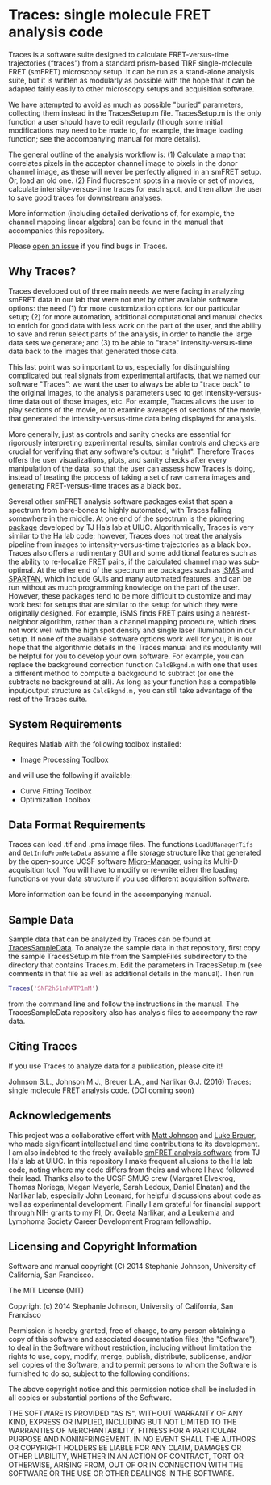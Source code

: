 # Traces: single molecule FRET analysis code

Traces is a software suite designed to calculate FRET-versus-time trajectories (“traces”) from a standard prism-based TIRF single-molecule FRET (smFRET) microscopy setup. It can be run as a stand-alone analysis suite, but it is written as modularly as possible with the hope that it can be adapted fairly easily to other microscopy setups and acquisition software.  

We have attempted to avoid as much as possible "buried" parameters, collecting them instead in the TracesSetup.m file.  TracesSetup.m is the only function a user should have to edit regularly (though some initial modifications may need to be made to, for example, the image loading function; see the accompanying manual for more details).

The general outline of the analysis workflow is: (1) Calculate a map that correlates pixels in the acceptor channel image to pixels in the donor channel image, as these will never be perfectly aligned in an smFRET setup. Or, load an old one. (2) Find fluorescent spots in a movie or set of movies, calculate intensity-versus-time traces for each spot, and then allow the user to save good traces for downstream analyses.

More information (including detailed derivations of, for example, the channel mapping linear algebra) can be found in the manual that accompanies this repository.

Please [open an issue](http://www.youtube.com/watch?v=TJlYiMp8FuY) if you find bugs in Traces. 

## Why Traces?

Traces developed out of three main needs we were facing in analyzing smFRET data in our lab that were not met by other available software options: the need (1) for more customization options for our particular setup; (2) for more automation, additional computational and manual checks to enrich for good data with less work on the part of the user, and the ability to save and rerun select parts of the analysis, in order to handle the large data sets we generate; and (3) to be able to "trace" intensity-versus-time data back to the images that generated those data. 

This last point was so important to us, especially for distinguishing complicated but real signals from experimental artifacts, that we named our software "Traces”: we want the user to always be able to "trace back" to the original images, to the analysis parameters used to get intensity-versus-time data out of those images, etc. For example, Traces allows the user to play sections of the movie, or to examine averages of sections of the movie, that generated the intensity-versus-time data being displayed for analysis.

More generally, just as controls and sanity checks are essential for rigorously interpreting experimental results, similar controls and checks are crucial for verifying that any software's output is "right". Therefore Traces offers the user visualizations, plots, and sanity checks after every manipulation of the data, so that the user can assess how Traces is doing, instead of treating the process of taking a set of raw camera images and generating FRET-versus-time traces as a black box.

Several other smFRET analysis software packages exist that span a spectrum from bare-bones to highly automated, with Traces falling somewhere in the middle. At one end of the spectrum is the pioneering [package](http://cplc.illinois.edu/software/) developed by TJ Ha’s lab at UIUC. Algorithmically, Traces is very similar to the Ha lab code; however, Traces does not treat the analysis pipeline from images to intensity-versus-time trajectories as a black box. Traces also offers a rudimentary GUI and some additional features such as the ability to re-localize FRET pairs, if the calculated channel map was sub-optimal. At the other end of the spectrum are packages such as [iSMS](http://isms.au.dk/) and [SPARTAN](http://www.scottcblanchardlab.com/#!software/i7met), which include GUIs and many automated features, and can be run without as much programming knowledge on the part of the user. However, these packages tend to be more difficult to customize and may work best for setups that are similar to the setup for which they were originally designed. For example, iSMS finds FRET pairs using a nearest-neighbor algorithm, rather than a channel mapping procedure, which does not work well with the high spot density and single laser illumination in our setup. If none of the available software options work well for you, it is our hope that the algorithmic details in the Traces manual and its modularity will be helpful for you to develop your own software. For example, you can replace the background correction function `CalcBkgnd.m` with one that uses a different method to compute a background to subtract (or one the subtracts no background at all). As long as your function has a compatible input/output structure as `CalcBkgnd.m,` you can still take advantage of the rest of the Traces suite.

## System Requirements

Requires Matlab with the following toolbox installed:
* Image Processing Toolbox

and will use the following if available:
* Curve Fitting Toolbox
* Optimization Toolbox

## Data Format Requirements

Traces can load .tif and .pma image files. The functions `LoadUManagerTifs` and `GetInfoFromMetaData` assume a file storage structure like that generated by the open-source UCSF software [Micro-Manager](http://www.micro-manager.org), using its Multi-D acquisition tool. You will have to modify or re-write either the loading functions or your data structure if you use different acquisition software.

More information can be found in the accompanying manual.

## Sample Data

Sample data that can be analyzed by Traces can be found at [TracesSampleData](https://github.com/stephlj/TracesSampleData). To analyze the sample data in that repository, first copy the sample TracesSetup.m file from the SampleFiles subdirectory to the directory that contains Traces.m. Edit the parameters in TracesSetup.m (see comments in that file as well as additional details in the manual). Then run

```matlab
Traces('SNF2h51nMATP1mM')
```

from the command line and follow the instructions in the manual. The TracesSampleData repository also has analysis files to accompany the raw data.

## Citing Traces

If you use Traces to analyze data for a publication, please cite it!

Johnson S.L., Johnson M.J., Breuer L.A., and Narlikar G.J. (2016) Traces: single molecule FRET analysis code. (DOI coming soon)

## Acknowledgements

This project was a collaborative effort with [Matt Johnson](http://www.themattjohnson.com/) and [Luke Breuer](http://luke.breuer.com), who made significant intellectual and time contributions to its development.  I am also indebted to the freely available [smFRET analysis software](http://cplc.illinois.edu/software/) from TJ Ha's lab at UIUC. In this repository I make frequent allusions to the Ha lab code, noting where my code differs from theirs and where I have followed their lead. Thanks also to the UCSF SMUG crew (Margaret Elvekrog, Thomas Noriega, Megan Mayerle, Sarah Ledoux, Daniel Elnatan) and the Narlikar lab, especially John Leonard, for helpful discussions about code as well as experimental development. Finally I am grateful for financial support through NIH grants to my PI, Dr. Geeta Narlikar, and a Leukemia and Lymphoma Society Career Development Program fellowship.

## Licensing and Copyright Information

Software and manual copyright (C)  2014 Stephanie Johnson, University of California, San Francisco.

 The MIT License (MIT)
 
 Copyright (c) 2014 Stephanie Johnson, University of California, San Francisco
 
 Permission is hereby granted, free of charge, to any person obtaining a copy
 of this software and associated documentation files (the "Software"), to deal
 in the Software without restriction, including without limitation the rights
 to use, copy, modify, merge, publish, distribute, sublicense, and/or sell
 copies of the Software, and to permit persons to whom the Software is
 furnished to do so, subject to the following conditions:
 
 The above copyright notice and this permission notice shall be included in all
 copies or substantial portions of the Software.
 
 THE SOFTWARE IS PROVIDED "AS IS", WITHOUT WARRANTY OF ANY KIND, EXPRESS OR
 IMPLIED, INCLUDING BUT NOT LIMITED TO THE WARRANTIES OF MERCHANTABILITY,
 FITNESS FOR A PARTICULAR PURPOSE AND NONINFRINGEMENT. IN NO EVENT SHALL THE
 AUTHORS OR COPYRIGHT HOLDERS BE LIABLE FOR ANY CLAIM, DAMAGES OR OTHER
 LIABILITY, WHETHER IN AN ACTION OF CONTRACT, TORT OR OTHERWISE, ARISING FROM,
 OUT OF OR IN CONNECTION WITH THE SOFTWARE OR THE USE OR OTHER DEALINGS IN THE
 SOFTWARE.